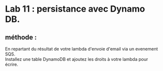 # Lab 11 : persistance avec Dynamo DB.

## méthode :

En repartant du résultat de votre lambda d'envoie d'email via un evenement SQS.  
Installez une table DynamoDB et ajoutez les droits à votre lambda pour écrire.  
